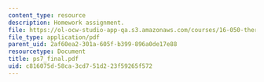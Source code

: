 ```yaml
---
content_type: resource
description: Homework assignment.
file: https://ol-ocw-studio-app-qa.s3.amazonaws.com/courses/16-050-thermal-energy-fall-2002/c816075d58ca3cd751d223f59265f572_ps7_final.pdf
file_type: application/pdf
parent_uid: 2af60ea2-301a-605f-b399-896a0de17e88
resourcetype: Document
title: ps7_final.pdf
uid: c816075d-58ca-3cd7-51d2-23f59265f572
---
```

